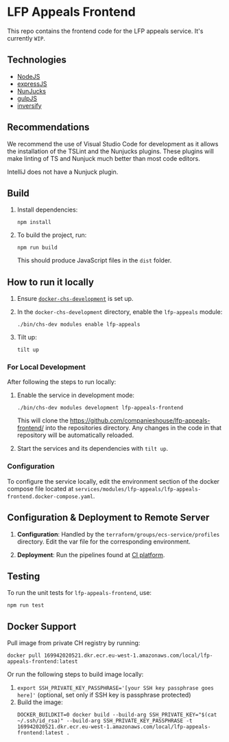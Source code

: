 # LFP Appeals Frontend
This repo contains the frontend code for the LFP appeals service. It's currently `WIP`.

## Technologies

- [NodeJS](https://nodejs.org/)
- [expressJS](https://expressjs.com/)
- [NunJucks](https://mozilla.github.io/nunjucks)
- [gulpJS](https://gulpjs.com/)
- [inversify](https://github.com/inversify/)

## Recommendations

We recommend the use of Visual Studio Code for development as it allows the installation of the TSLint and the Nunjucks plugins. These plugins will make linting of TS and Nunjuck much better than most code editors.

IntelliJ does not have a Nunjuck plugin.

## Build 

1. Install dependencies:
   ```
   npm install
   ```

2. To build the project, run:
   ```
   npm run build
   ```
   This should produce JavaScript files in the `dist` folder.

## How to run it locally

1. Ensure [`docker-chs-development`](https://github.com/companieshouse/docker-chs-development) is set up.
2. In the `docker-chs-development` directory, enable the `lfp-appeals` module:
   ```
   ./bin/chs-dev modules enable lfp-appeals
   ```

3. Tilt up:
   ```
   tilt up
   ```

### For Local Development

After following the steps to run locally:

1. Enable the service in development mode:
   ```
   ./bin/chs-dev modules development lfp-appeals-frontend
   ```
   This will clone the https://github.com/companieshouse/lfp-appeals-frontend/ into the repositories directory. Any changes in the code in that repository will be automatically reloaded.

2. Start the services and its dependencies with `tilt up`.

### Configuration

To configure the service locally, edit the environment section of the docker compose file located at `services/modules/lfp-appeals/lfp-appeals-frontend.docker-compose.yaml`.

## Configuration & Deployment to Remote Server

1. **Configuration**: Handled by the `terraform/groups/ecs-service/profiles` directory. Edit the var file for the corresponding environment.

2. **Deployment**: Run the pipelines found at [CI platform](https://ci-platform.companieshouse.gov.uk/teams/team-development/pipelines/lfp-appeals-frontend).

## Testing

To run the unit tests for `lfp-appeals-frontend`, use:

```
npm run test
```

## Docker Support

Pull image from private CH registry by running:
```
docker pull 169942020521.dkr.ecr.eu-west-1.amazonaws.com/local/lfp-appeals-frontend:latest
```

Or run the following steps to build image locally:

1. `export SSH_PRIVATE_KEY_PASSPHRASE='[your SSH key passphrase goes here]'` (optional, set only if SSH key is passphrase protected)
2. Build the image:
   ```
   DOCKER_BUILDKIT=0 docker build --build-arg SSH_PRIVATE_KEY="$(cat ~/.ssh/id_rsa)" --build-arg SSH_PRIVATE_KEY_PASSPHRASE -t 169942020521.dkr.ecr.eu-west-1.amazonaws.com/local/lfp-appeals-frontend:latest .
   ```